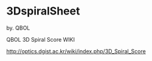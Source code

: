 # 3DspiralSheet 
by. QBOL

QBOL 3D Spiral Score WIKI



http://optics.dgist.ac.kr/wiki/index.php/3D_Spiral_Score
